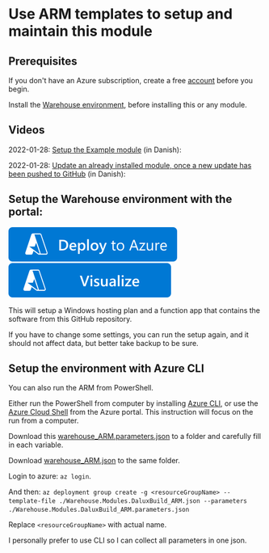 # Use ARM templates to setup and maintain this module

## Prerequisites

If you don't have an Azure subscription, create a free [account](https://azure.microsoft.com/free/?ref=microsoft.com&utm_source=microsoft.com&utm_medium=docs&utm_campaign=visualstudio) before you begin.

Install the [Warehouse environment](https://github.com/Bygdrift/Warehouse/tree/master/Deploy), before installing this or any module.

## Videos

2022-01-28: [Setup the Example module](https://www.youtube.com/watch?v=itwd2XdHIkM) (in Danish):

2022-01-28: [Update an already installed module, once a new update has been pushed to GitHub](https://www.youtube.com/watch?v=XywfV_n-320) (in Danish):

## Setup the Warehouse environment with the portal:

[![Deploy To Azure](https://raw.githubusercontent.com/Bygdrift/Warehouse/master/Docs/Images/deploytoazureButton.svg)](https://portal.azure.com/#create/Microsoft.Template/uri/https%3A%2F%2Fraw.githubusercontent.com%2FHK-Byg%2FWarehouse.Modules.DaluxBuild%2Fmaster%2FDeploy%2FWarehouse.Modules.DaluxBuild_ARM.json)
[![Visualize](https://raw.githubusercontent.com/Bygdrift/Warehouse/master/Docs/Images/visualizebutton.svg)](http://armviz.io/#/?load=https%3A%2F%2Fraw.githubusercontent.com%2FHK-Byg%2FWarehouse.Modules.DaluxBuild%2Fmaster%2FDeploy%2FWarehouse.Modules.DaluxBuild_ARM.json)

This will setup a Windows hosting plan and a function app that contains the software from this GitHub repository.

If you have to change some settings, you can run the setup again, and it should not affect data, but better take backup to be sure.

## Setup the environment with Azure CLI

You can also run the ARM from PowerShell.

Either run the PowerShell from computer by installing [Azure CLI](https://docs.microsoft.com/en-us/cli/azure/install-azure-cli), or use the [Azure Cloud Shell](https://shell.azure.com/bash) from the Azure portal. This instruction will focus on the run from a computer.

Download this [warehouse_ARM.parameters.json](https://raw.githubusercontent.com/HK-Byg/Warehouse.Modules.DaluxBuild/master/Deploy/Warehouse.Modules.DaluxBuild_ARM.parameters.json) to a folder and carefully fill in each variable.

Download [warehouse_ARM.json](https://raw.githubusercontent.com/HK-Byg/Warehouse.Modules.DaluxBuild/master/Deploy/Warehouse.Modules.DaluxBuild_ARM.json) to the same folder.

Login to azure: `az login`.

And then: `az deployment group create -g <resourceGroupName> --template-file ./Warehouse.Modules.DaluxBuild_ARM.json --parameters ./Warehouse.Modules.DaluxBuild_ARM.parameters.json`

Replace `<resourceGroupName>` with actual name.

I personally prefer to use CLI so I can collect all parameters in one json.